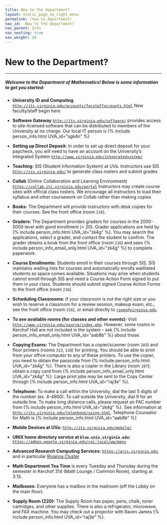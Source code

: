 ```yaml
---
title: New to the department?
layout: static_page_no_right_menu
permalink: /new_to_department/
nav_id:  New to the department?
nav_parent: Info
nav_nesting: true
nav_weight: 20
---
```


# New to the Department?

---

<h5 class="mt-2 mb-4">Welcome to the Department of Mathematics!  Below is some information to get you started:</h5>


- **University ID and Computing** [`http://its.virginia.edu/accounts/facstaffaccounts.html`](http://its.virginia.edu/accounts/facstaffaccounts.html) New faculty/staff begin here

- **Software Gateway** [`http://its.virginia.edu/software/`](http://its.virginia.edu/software//) provides access to site-licensed software that can be distributed to members of the University at no charge.  Our local IT person is {% include person_info.html UVA_id="sgk4n" %}

- **Setting up Direct Deposit:**  In order to set up direct deposit for your paycheck, you will need to have an account on the University’s Integrated System [`http://www.virginia.edu/integratedsystem/`](http://www.virginia.edu/integratedsystem/)    

- **Teaching:** SIS (Student Information System) at UVa.  Instructors use SIS [`http://sis.virginia.edu/`](http://sis.virginia.edu/) to generate class rosters and submit grades

- **Collab** (Online Collaboration and Learning Environment) [`https://collab.itc.virginia.edu/portal`](https://collab.itc.virginia.edu/portal) Instructors may create course sites with official class rosters. We encourage all instructors to load their syllabus and other coursework on Collab rather than making copies

- **Books:** The Department will provide instructors with desk copies for their courses. See the front office (room `216`).

- **Graders:**  The Department provides graders for courses in the 2000-5000 level with good enrollment (> 20). Grader applications are held by {% include person_info.html UVA_id="zk4g" %}. You may search the applications, select a grader, and contact the student to confirm. The grader obtains a book from the front office (room `216`) and sees {% include person_info_email_only.html UVA_id="zk4g" %} to complete paperwork.

- **Course Enrollments:**  Students enroll in their courses through SIS. SIS maintains waiting lists for courses and automatically enrolls waitlisted students as space comes available. Situations may arise when students cannot enroll through SIS and need a Course Action Form signed to put them in your class. Students should submit signed Course Action Forms to the front office (room `216`).

- **Scheduling Classrooms:** If your classroom is not the right size or you wish to reserve a classroom for a review session, makeup exam, etc., see the front office (room `216`), or email directly to <a href="mailto:rooms@virginia.edu">`rooms@virginia.edu`</a>.

- **To see available rooms (for classes and other events):** Visit [`http://www.virginia.edu/source/index.php`](http://www.virginia.edu/source/index.php). However, some rooms in Kerchof Hall are not included in the system - ask {% include person_info_email_only.html UVA_id="aab8b" %} about those.

- **Copying Exams:** The Department has a copier/scanner (room `203`) and floor printers (rooms `313`, `118`) for printing. You should be able to print from your office computer to any of these printers. To use the copier, you need to obtain the passcode from {% include person_info.html UVA_id="zk4g" %}. There is also a copier in the Library (room `107`); obtain a copy card from {% include person_info_email_only.html UVA_id="zk4g" %}. Large print jobs may be sent to the Copy Center through {% include person_info.html UVA_id="raj3e" %}.

- **Telephone:** To make a call within the University, dial the last 5 digits of the number (ex. 4-4900). To call outside the University, dial 9 for an outside line. To make long distance calls, please request an FAC number from {% include person_info.html UVA_id="zk4g" %}. See information at [`http://its.virginia.edu/telephone/using.html`](http://its.virginia.edu/telephone/using.html). Telephone Counselor for Math is {% include person_info.html UVA_id="aab8b" %}

- **Mobile Devices at UVa:** [`http://its.virginia.edu/mobile/`](http://its.virginia.edu/mobile/)

- **UNIX home directory service at `blue.unix.virginia.edu`:**
[`https://admin.people.virginia.edu/cgi-local/ww/menu`](https://admin.people.virginia.edu/cgi-local/ww/menu)

- **Advanced Research Computing Services:** [`https://arcs.virginia.edu`](https://arcs.virginia.edu), and in particular [Rivanna Cluster](https://arcs.virginia.edu/rivanna)

- **Math Department Tea Time** is every Tuesday and Thursday during the semester in Kerchof 314 (Math Lounge / Common Room), starting at 3:15.

- **Mailboxes:** Everyone has a mailbox in the mailroom (off the Lobby on the main floor).

- **Supply Room (220):** The Supply Room has paper, pens, chalk, toner cartridges, and other supplies. There is also a refrigerator, microwave, and FAX machine. You may check out a projector with Raven James {% include person_info.html UVA_id="raj3e" %}.
